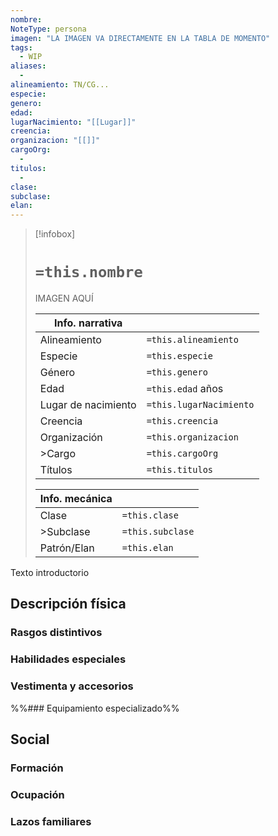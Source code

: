```yaml
---
nombre: 
NoteType: persona
imagen: "LA IMAGEN VA DIRECTAMENTE EN LA TABLA DE MOMENTO"
tags:
  - WIP
aliases:
  -
alineamiento: TN/CG...
especie: 
genero: 
edad: 
lugarNacimiento: "[[Lugar]]"
creencia: 
organizacion: "[[]]"
cargoOrg:
  -
titulos:
  - 
clase: 
subclase: 
elan:
---
```


>[!infobox]
># **`=this.nombre`**
> IMAGEN AQUÍ
> 
> | Info. narrativa     ||
> | -------------- | -------------- |
> | Alineamiento  | `=this.alineamiento` |
> | Especie          | `=this.especie` |
> | Género           | `=this.genero` |
> | Edad               | `=this.edad` años |
> | Lugar de nacimiento | `=this.lugarNacimiento` |
> | Creencia         | `=this.creencia` |
> | Organización  | `=this.organizacion` |
> | >Cargo            | `=this.cargoOrg` |
> | Títulos             | `=this.titulos` |
>
> |Info. mecánica ||
> | ----------- | ----------- |
> | Clase          | `=this.clase` |
> |>Subclase   | `=this.subclase` |
> |Patrón/Elan | `=this.elan` |

Texto introductorio

## Descripción física

### Rasgos distintivos



### Habilidades especiales



### Vestimenta y accesorios



%%### Equipamiento especializado%%

## Social

### Formación



### Ocupación


### Lazos familiares

